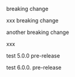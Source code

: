breaking change

xxx
breaking change

another breaking change


xxx

test 5.0.0 pre-release

test 6.0.0. pre-release